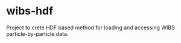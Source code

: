 # wibs-hdf
Project to crete HDF based method for loading and accessing WIBS particle-by-particle data.
